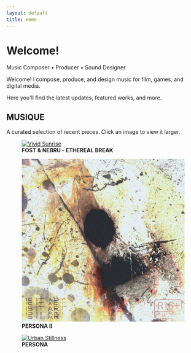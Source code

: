 ```yaml
---
layout: default
title: Home
---
```


# Welcome!

<div class="subtitle">Music Composer • Producer • Sound Designer</div>

Welcome! I compose, produce, and design music for film, games, and digital media.

Here you'll find the latest updates, featured works, and more.

<section class="image-gallery">
  <h2 class="gallery-title">MUSIQUE</h2>
  <p class="gallery-description">A curated selection of recent pieces. Click an image to view it larger.</p>
  <div class="gallery-images">
    <figure>
      <a href="https://too.fm/ethereal-break" target="_blank">
        <img src="/images/ETHEREAL BREAK.png" alt="Vivid Sunrise">
      </a>
      <figcaption>
        <strong>FOST & NEBRU - ETHEREAL BREAK</strong>
      </figcaption>
    </figure>
    <figure>
      <a href="https://too.fm/persona-ii" target="_blank">
        <img src="/images/persona_II_final2.png" alt="Dreamscape">
      </a>
      <figcaption>
        <strong>PERSONA II</strong>
      </figcaption>
    </figure>
    <figure>
      <a href="https://too.fm/persona" target="_blank">
        <img src="/images/persona_v1.png" alt="Urban Stillness">
      </a>
      <figcaption>
        <strong>PERSONA</strong>
      </figcaption>
    </figure>
    <!-- Add more images as needed -->
  </div>
</section>
